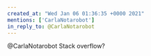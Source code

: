 ```yaml
---
created_at: "Wed Jan 06 01:36:35 +0000 2021"
mentions: ['CarlaNotarobot']
in_reply_to: @CarlaNotarobot
---
```


@CarlaNotarobot Stack overflow?